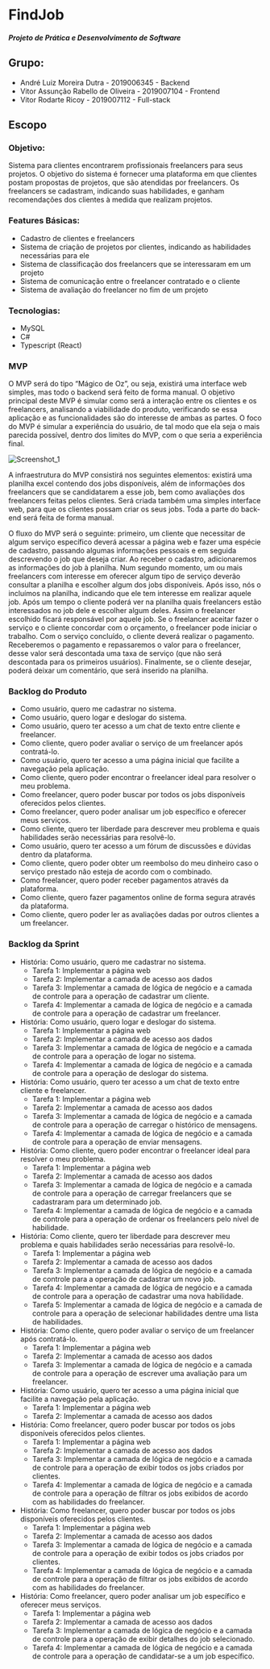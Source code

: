 # FindJob
##### Projeto de Prática e Desenvolvimento de Software

## Grupo:
* André Luiz Moreira Dutra - 2019006345 - Backend
* Vitor Assunção Rabello de Oliveira - 2019007104 - Frontend
* Vitor Rodarte Ricoy - 2019007112 - Full-stack

## Escopo

### Objetivo:
Sistema para clientes encontrarem profissionais freelancers para seus projetos. O objetivo do sistema é fornecer uma plataforma em que clientes postam propostas de projetos, que são atendidas por freelancers. Os freelancers se cadastram, indicando suas habilidades, e ganham recomendações dos clientes à medida que realizam projetos.

### Features Básicas:
* Cadastro de clientes e freelancers
* Sistema de criação de projetos por clientes, indicando as habilidades necessárias para ele
* Sistema de classificação dos freelancers que se interessaram em um projeto
* Sistema de comunicação entre o freelancer contratado e o cliente
* Sistema de avaliação do freelancer no fim de um projeto

### Tecnologias:
* MySQL
* C#
* Typescript (React)

### MVP

O MVP será do tipo “Mágico de Oz”, ou seja, existirá uma interface web simples, mas todo o backend será feito de forma manual. O objetivo principal deste MVP é simular como será a interação entre os clientes e os freelancers, analisando a viabilidade do produto, verificando se essa aplicação e as funcionalidades são do interesse de ambas as partes. O foco do MVP é simular a experiência do usuário, de tal modo que ela seja o mais parecida possível, dentro dos limites do MVP, com o que seria a experiência final.

![Screenshot_1](https://user-images.githubusercontent.com/32375749/164996877-d7291d1f-0c62-48e7-b964-4491d18b70a6.png)

A infraestrutura do MVP consistirá nos seguintes elementos: existirá uma planilha excel contendo dos jobs disponíveis, além de informações dos freelancers que se candidatarem a esse job, bem como avaliações dos freelancers feitas pelos clientes. Será criada também uma simples interface web, para que os clientes possam criar os seus jobs. Toda a parte do back-end será feita de forma manual.

O fluxo do MVP será o seguinte: primeiro, um cliente que necessitar de algum serviço específico deverá acessar a página web e fazer uma espécie de cadastro, passando algumas informações pessoais e em seguida descrevendo o job que deseja criar. Ao receber o cadastro, adicionaremos as informações do job à planilha. Num segundo momento, um ou mais freelancers com interesse em oferecer algum tipo de serviço deverão consultar a planilha e escolher algum dos jobs disponíveis. Após isso, nós o incluímos na planilha, indicando que ele tem interesse em realizar aquele job. Após um tempo o cliente poderá ver na planilha quais freelancers estão interessados no job dele e escolher algum deles. Assim o freelancer escolhido ficará responsável por aquele job. Se o freelancer aceitar fazer o serviço e o cliente concordar com o orçamento, o freelancer pode iniciar o trabalho. Com o serviço concluído, o cliente deverá realizar o pagamento. Receberemos o pagamento e repassaremos o valor para o freelancer, desse valor será descontada uma taxa de serviço (que não será descontada para os primeiros usuários). Finalmente, se o cliente desejar, poderá deixar um comentário, que será inserido na planilha.

### Backlog do Produto

* Como usuário, quero me cadastrar no sistema.
* Como usuário, quero logar e deslogar do sistema.
* Como usuário, quero ter acesso a um chat de texto entre cliente e freelancer.
* Como cliente, quero poder avaliar o serviço de um freelancer após contratá-lo.
* Como usuário, quero ter acesso a uma página inicial que facilite a navegação pela aplicação.
* Como cliente, quero poder encontrar o freelancer ideal para resolver o meu problema.
* Como freelancer, quero poder buscar por todos os jobs disponíveis oferecidos pelos clientes.
* Como freelancer, quero poder analisar um job específico e oferecer meus serviços.
* Como cliente, quero ter liberdade para descrever meu problema e quais habilidades serão necessárias para resolvê-lo.
* Como usuário, quero ter acesso a um fórum de discussões e dúvidas dentro da plataforma.
* Como cliente, quero poder obter um reembolso do meu dinheiro caso o serviço prestado não esteja de acordo com o combinado.
* Como freelancer, quero poder receber pagamentos através da plataforma.
* Como cliente, quero fazer pagamentos online de forma segura através da plataforma.
* Como cliente, quero poder ler as avaliações dadas por outros clientes a um freelancer.

### Backlog da Sprint

* História: Como usuário, quero me cadastrar no sistema.
  * Tarefa 1: Implementar a página web
  * Tarefa 2: Implementar a camada de acesso aos dados
  * Tarefa 3: Implementar a camada de lógica de negócio e a camada de controle para a operação de cadastrar um cliente.
  * Tarefa 4: Implementar a camada de lógica de negócio e a camada de controle para a operação de cadastrar um freelancer.
* História: Como usuário, quero logar e deslogar do sistema.
  * Tarefa 1: Implementar a página web
  * Tarefa 2: Implementar a camada de acesso aos dados
  * Tarefa 3: Implementar a camada de lógica de negócio e a camada de controle para a operação de logar no sistema.
  * Tarefa 4: Implementar a camada de lógica de negócio e a camada de controle para a operação de deslogar do sistema.
* História: Como usuário, quero ter acesso a um chat de texto entre cliente e freelancer.
  * Tarefa 1: Implementar a página web
  * Tarefa 2: Implementar a camada de acesso aos dados
  * Tarefa 3: Implementar a camada de lógica de negócio e a camada de controle para a operação de carregar o histórico de mensagens.
  * Tarefa 4: Implementar a camada de lógica de negócio e a camada de controle para a operação de enviar mensagens.
* História:  Como cliente, quero poder encontrar o freelancer ideal para resolver o meu problema.
  * Tarefa 1: Implementar a página web
  * Tarefa 2: Implementar a camada de acesso aos dados
  * Tarefa 3: Implementar a camada de lógica de negócio e a camada de controle para a operação de carregar freelancers que se cadastraram para um determinado job.
  * Tarefa 4: Implementar a camada de lógica de negócio e a camada de controle para a operação de ordenar os freelancers pelo nível de habilidade.
* História: Como cliente, quero ter liberdade para descrever meu problema e quais habilidades serão necessárias para resolvê-lo.
  * Tarefa 1: Implementar a página web
  * Tarefa 2: Implementar a camada de acesso aos dados
  * Tarefa 3: Implementar a camada de lógica de negócio e a camada de controle para a operação de cadastrar um novo job.
  * Tarefa 4: Implementar a camada de lógica de negócio e a camada de controle para a operação de cadastrar uma nova habilidade.
  * Tarefa 5: Implementar a camada de lógica de negócio e a camada de controle para a operação de selecionar habilidades dentre uma lista de habilidades.
* História: Como cliente, quero poder avaliar o serviço de um freelancer após contratá-lo.
  * Tarefa 1: Implementar a página web
  * Tarefa 2: Implementar a camada de acesso aos dados
  * Tarefa 3: Implementar a camada de lógica de negócio e a camada de controle para a operação de escrever uma avaliação para um freelancer.
* História: Como usuário, quero ter acesso a uma página inicial que facilite a navegação pela aplicação.
  * Tarefa 1: Implementar a página web
  * Tarefa 2: Implementar a camada de acesso aos dados
* História: Como freelancer, quero poder buscar por todos os jobs disponíveis oferecidos pelos clientes.
  * Tarefa 1: Implementar a página web
  * Tarefa 2: Implementar a camada de acesso aos dados
  * Tarefa 3: Implementar a camada de lógica de negócio e a camada de controle para a operação de exibir todos os jobs criados por clientes.
  * Tarefa 4: Implementar a camada de lógica de negócio e a camada de controle para a operação de filtrar os jobs exibidos de acordo com as habilidades do freelancer.
* História: Como freelancer, quero poder buscar por todos os jobs disponíveis oferecidos pelos clientes.
  * Tarefa 1: Implementar a página web
  * Tarefa 2: Implementar a camada de acesso aos dados
  * Tarefa 3: Implementar a camada de lógica de negócio e a camada de controle para a operação de exibir todos os jobs criados por clientes.
  * Tarefa 4: Implementar a camada de lógica de negócio e a camada de controle para a operação de filtrar os jobs exibidos de acordo com as habilidades do freelancer.
* História: Como freelancer, quero poder analisar um job específico e oferecer meus serviços.
  * Tarefa 1: Implementar a página web
  * Tarefa 2: Implementar a camada de acesso aos dados
  * Tarefa 3: Implementar a camada de lógica de negócio e a camada de controle para a operação de exibir detalhes do job selecionado.
  * Tarefa 4: Implementar a camada de lógica de negócio e a camada de controle para a operação de candidatar-se a um job específico.

